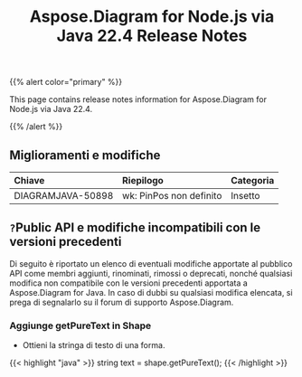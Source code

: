 ﻿---
title: Aspose.Diagram for Node.js via Java 22.4 Release Notes
type: docs
weight: 25
url: /it/java/aspose-diagram-for-node-js-via-java-22-4-release-notes/
---
{{% alert color="primary" %}}

This page contains release notes information for Aspose.Diagram for Node.js via Java 22.4.

{{% /alert %}}
## **Miglioramenti e modifiche**  ##

|**Chiave**|**Riepilogo**|**Categoria**|
|:- |:- |:- |
|DIAGRAMJAVA-50898|wk: PinPos non definito|Insetto|

## `?`**Public API e modifiche incompatibili con le versioni precedenti**
Di seguito è riportato un elenco di eventuali modifiche apportate al pubblico API come membri aggiunti, rinominati, rimossi o deprecati, nonché qualsiasi modifica non compatibile con le versioni precedenti apportata a Aspose.Diagram for Java. In caso di dubbi su qualsiasi modifica elencata, si prega di segnalarlo su il forum di supporto Aspose.Diagram.

### **Aggiunge getPureText in Shape**
- Ottieni la stringa di testo di una forma.

{{< highlight "java" >}}
string text = shape.getPureText();
{{< /highlight >}}